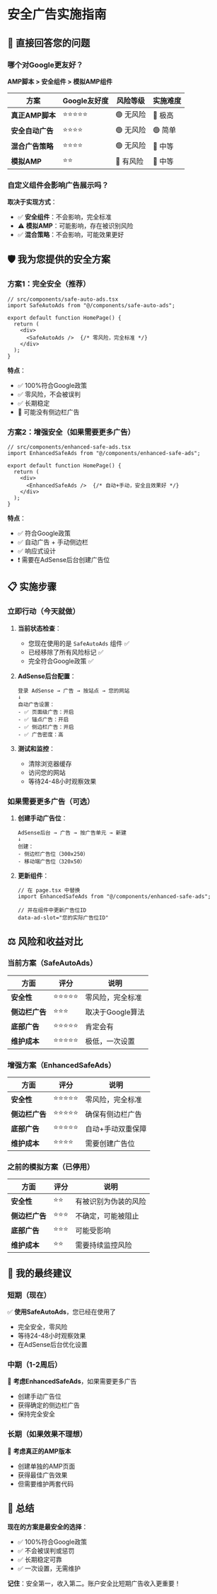 # 安全广告实施指南

## 🎯 直接回答您的问题

### **哪个对Google更友好？**
**AMP脚本 > 安全组件 > 模拟AMP组件**

| 方案 | Google友好度 | 风险等级 | 实施难度 |
|------|-------------|----------|----------|
| **真正AMP脚本** | ⭐⭐⭐⭐⭐ | 🟢 无风险 | 🔴 极高 |
| **安全自动广告** | ⭐⭐⭐⭐ | 🟢 无风险 | 🟢 简单 |
| **混合广告策略** | ⭐⭐⭐⭐ | 🟢 无风险 | 🔶 中等 |
| **模拟AMP** | ⭐⭐ | 🔴 有风险 | 🔶 中等 |

### **自定义组件会影响广告展示吗？**
**取决于实现方式**：
- ✅ **安全组件**：不会影响，完全标准
- ⚠️ **模拟AMP**：可能影响，存在被识别风险
- ✅ **混合策略**：不会影响，可能效果更好

## 🛡️ 我为您提供的安全方案

### **方案1：完全安全（推荐）**
```tsx
// src/components/safe-auto-ads.tsx
import SafeAutoAds from "@/components/safe-auto-ads";

export default function HomePage() {
  return (
    <div>
      <SafeAutoAds />  {/* 零风险，完全标准 */}
    </div>
  );
}
```

**特点**：
- ✅ 100%符合Google政策
- ✅ 零风险，不会被误判
- ✅ 长期稳定
- 🔶 可能没有侧边栏广告

### **方案2：增强安全（如果需要更多广告）**
```tsx
// src/components/enhanced-safe-ads.tsx
import EnhancedSafeAds from "@/components/enhanced-safe-ads";

export default function HomePage() {
  return (
    <div>
      <EnhancedSafeAds />  {/* 自动+手动，安全且效果好 */}
    </div>
  );
}
```

**特点**：
- ✅ 符合Google政策
- ✅ 自动广告 + 手动侧边栏
- ✅ 响应式设计
- ❗ 需要在AdSense后台创建广告位

## 📋 实施步骤

### **立即行动（今天就做）**

1. **当前状态检查**：
   - 您现在使用的是 `SafeAutoAds` 组件 ✅
   - 已经移除了所有风险标记 ✅
   - 完全符合Google政策 ✅

2. **AdSense后台配置**：
   ```
   登录 AdSense → 广告 → 按站点 → 您的网站
   ↓
   自动广告设置：
   - ✅ 页面级广告：开启
   - ✅ 锚点广告：开启  
   - ✅ 侧边栏广告：开启
   - ✅ 广告密度：高
   ```

3. **测试和监控**：
   - 清除浏览器缓存
   - 访问您的网站
   - 等待24-48小时观察效果

### **如果需要更多广告（可选）**

1. **创建手动广告位**：
   ```
   AdSense后台 → 广告 → 按广告单元 → 新建
   ↓
   创建：
   - 侧边栏广告位（300x250）
   - 移动端广告位（320x50）
   ```

2. **更新组件**：
   ```tsx
   // 在 page.tsx 中替换
   import EnhancedSafeAds from "@/components/enhanced-safe-ads";
   
   // 并在组件中更新广告位ID
   data-ad-slot="您的实际广告位ID"
   ```

## ⚖️ 风险和收益对比

### **当前方案（SafeAutoAds）**
| 方面 | 评分 | 说明 |
|------|------|------|
| **安全性** | ⭐⭐⭐⭐⭐ | 零风险，完全标准 |
| **侧边栏广告** | ⭐⭐⭐ | 取决于Google算法 |
| **底部广告** | ⭐⭐⭐⭐⭐ | 肯定会有 |
| **维护成本** | ⭐⭐⭐⭐⭐ | 极低，一次设置 |

### **增强方案（EnhancedSafeAds）**
| 方面 | 评分 | 说明 |
|------|------|------|
| **安全性** | ⭐⭐⭐⭐⭐ | 零风险，完全标准 |
| **侧边栏广告** | ⭐⭐⭐⭐⭐ | 确保有侧边栏广告 |
| **底部广告** | ⭐⭐⭐⭐⭐ | 自动+手动双重保障 |
| **维护成本** | ⭐⭐⭐⭐ | 需要创建广告位 |

### **之前的模拟方案（已停用）**
| 方面 | 评分 | 说明 |
|------|------|------|
| **安全性** | ⭐⭐ | 有被识别为伪装的风险 |
| **侧边栏广告** | ⭐⭐⭐ | 不确定，可能被阻止 |
| **底部广告** | ⭐⭐⭐ | 可能受影响 |
| **维护成本** | ⭐⭐ | 需要持续监控风险 |

## 🎯 我的最终建议

### **短期（现在）**
✅ **使用SafeAutoAds**，您已经在使用了
- 完全安全，零风险
- 等待24-48小时观察效果
- 在AdSense后台优化设置

### **中期（1-2周后）**
🔶 **考虑EnhancedSafeAds**，如果需要更多广告
- 创建手动广告位
- 获得确定的侧边栏广告
- 保持完全安全

### **长期（如果效果不理想）**
🤔 **考虑真正的AMP版本**
- 创建单独的AMP页面
- 获得最佳广告效果
- 但需要维护两套代码

## 🎉 总结

**现在的方案是最安全的选择**：
- ✅ 100%符合Google政策
- ✅ 不会被误判或惩罚
- ✅ 长期稳定可靠
- ✅ 一次设置，无需维护

**记住**：安全第一，收入第二。账户安全比短期广告收入更重要！ 